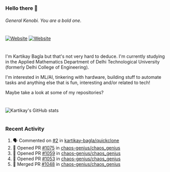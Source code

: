 ### Hello there 👋
###### General Kenobi. You are a bold one.

#
[![Website](https://img.shields.io/website?label=kartikaybagla.com&style=flat-square&url=https%3A%2F%2Fkartikaybagla.com)](https://kartikaybagla.com)
[![Website](https://img.shields.io/website?label=itwasthe.management&style=flat-square&url=https%3A%2F%2Fitwasthe.management)](https://itwasthe.management)
#

I'm Kartikay Bagla but that's not very hard to deduce. I'm currently studying in the Applied Mathematics Department of Delhi Technological University (formerly Delhi College of Engineering).

I'm interested in ML/AI, tinkering with hardware, building stuff to automate tasks and anything else that is fun, interesting and/or related to tech!

Maybe take a look at some of my repositories?

#
![Kartikay's GitHub stats](https://github-readme-stats.vercel.app/api?username=kartikay-bagla&count_private=true&show_icons=true&theme=radical)
#


### Recent Activity
<!--START_SECTION:activity-->
1. 🗣 Commented on [#2](https://github.com/kartikay-bagla/quickclone/issues/2) in [kartikay-bagla/quickclone](https://github.com/kartikay-bagla/quickclone)
2. 💪 Opened PR [#1075](https://github.com/chaos-genius/chaos_genius/pull/1075) in [chaos-genius/chaos_genius](https://github.com/chaos-genius/chaos_genius)
3. 💪 Opened PR [#1059](https://github.com/chaos-genius/chaos_genius/pull/1059) in [chaos-genius/chaos_genius](https://github.com/chaos-genius/chaos_genius)
4. 💪 Opened PR [#1053](https://github.com/chaos-genius/chaos_genius/pull/1053) in [chaos-genius/chaos_genius](https://github.com/chaos-genius/chaos_genius)
5. 🎉 Merged PR [#1048](https://github.com/chaos-genius/chaos_genius/pull/1048) in [chaos-genius/chaos_genius](https://github.com/chaos-genius/chaos_genius)
<!--END_SECTION:activity-->
